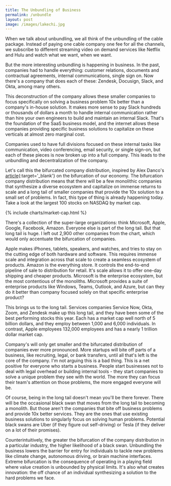 ```yaml
---
title: The Unbundling of Business
permalink: /unbundle
layout: post
image: /images/lakechi.jpg
---
```

When we talk about unbundling, we all think of the unbundling of the cable package. Instead of paying one cable company one fee for all the channels, we subscribe to different streaming video on demand services like Netflix and Hulu and watch what we want, when we want.

But the more interesting unbundling is happening in business. In the past, companies had to handle everything: customer relations, documents and contractual agreements, internal communications, single sign on. Now there's a company that does each of these: Zendesk, Docusign, Slack, and Okta, among many others.

This deconstruction of the company allows these smaller companies to focus specifically on solving a business problem 10x better than a company's in-house solution. It makes more sense to pay Slack hundreds or thousands of dollars a month to handle internal communication rather than hire your own engineers to build and maintain an internal Slack. That's the foundation of the SaaS business model, and the internet allows these companies providing specific business solutions to capitalize on these verticals at almost zero marginal cost.

Companies used to have full divisions focused on these internal tasks like communication, video conferencing, email security, or single sign-on, but each of these pieces is now broken up into a full company. This leads to the unbundling and decentralization of the company.

Let's call this the bifurcated company distribution, inspired by Alex Danco's [article](https://alexdanco.com/2015/12/17/taylor-swift-ios-and-the-access-economy-why-the-normal-distribution-is-vanishing/){:target='_blank'} on the bifurcation of our economy. The bifurcation company distribution means that there will be a few monolithic companies that synthesize a diverse ecosystem and capitalize on immense returns to scale and a long tail of smaller companies that provide the 10x solution to a small set of problems. In fact, this type of thing is already happening today. Take a look at the largest 100 stocks on NASDAQ by market cap.

{% include charts/market-cap.html %}

There's a collection of the super-large organizations: think Microsoft, Apple, Google, Facebook, Amazon. Everyone else is part of the long tail. But that long tail is huge. I left out 2,900 other companies from the chart, which would only accentuate the bifurcation of companies.

Apple makes iPhones, tablets, speakers, and watches, and tries to stay on the cutting edge of both hardware and software. This requires immense scale and integration across that scale to create a seamless ecosystem of products. Amazon is the everything store. It controls the end-to-end pipeline of sale to distribution for retail. It's scale allows it to offer one-day shipping and cheaper products. Microsoft is the enterprise ecosystem, but the most contentious of the monoliths. Microsoft provides a suite of enterprise products like Windows, Teams, Outlook, and Azure, but can they do it better than company focused solely on that specific enterprise product?

This brings us to the long tail. Services companies Service Now, Okta, Zoom, and Zendesk make up this long tail, and they have been some of the best performing stocks this year. Each has a market cap well north of 5 billion dollars, and they employ between 1,000 and 6,000 individuals. In contrast, Apple employees 132,000 employees and has a nearly 1 trillion dollar market cap.

Company's will only get smaller and the bifurcated distribution of companies ever more pronounced. More startups will bite off parts of a business, like recruiting, legal, or bank transfers, until all that's left is the core of the company. I'm not arguing this is a bad thing. This is a net positive for everyone who starts a business. People start businesses not to deal with legal overhead or building internal tools - they start companies to solve a unique problem they see with the world. The more they can focus their team's attention on those problems, the more engaged everyone will be.

Of course, being in the long tail doesn't mean you'll be there forever. There will be the occasional black swan that moves from the long tail to becoming a monolith. But those aren't the companies that bite off business problems and provide 10x better services. They are the ones that use existing business solutions to singularly focus on solving human problems. Potential black swans are Uber (if they figure out self-driving) or Tesla (if they deliver on a lot of their promises).

Counterintuitively, the greater the bifurcation of the company distribution in a particular industry, the higher likelihood of a black swan. Unbundling the business lowers the barrier for entry for individuals to tackle new problems like climate change, autonomous driving, or brain machine interfaces. Extreme bifurcation is the consequence of operating in a playing field where value creation is unbounded by physical limits. It's also what creates innovation: the off chance of an individual synthesizing a solution to the hard problems we face.